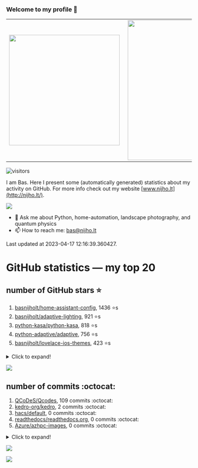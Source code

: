 ### Welcome to my profile 👋

<center>
  <table>
    <tr>
        <td><img width="300px" align="left" src="https://github-readme-stats.vercel.app/api/top-langs/?username=basnijholt&hide=TeX,Jupyter%20Notebook&layout=compact&theme=radical" /></td>
        <td><img align='right' src="https://github-readme-stats.vercel.app/api?username=basnijholt&show_icons=true&theme=radical" width="380"></td>
    </tr>
  </table>
</center>

![visitors](https://visitor-badge.glitch.me/badge?page_id=basnijholt.visitor-badge)

I am Bas. Here I present some (automatically generated) statistics about my activity on GitHub. For more info check out my website [www.nijho.lt](http://nijho.lt/).

![](https://www.nijho.lt/authors/admin/avatar_hu9e60e4b9bc120dfb6a666009f2878da6_182107_250x250_fill_q90_lanczos_center.jpg)

- 💬 Ask me about Python, home-automation, landscape photography, and quantum physics
- 📫 How to reach me: bas@nijho.lt

Last updated at 2023-04-17 12:16:39.360427.

# GitHub statistics — my top 20

## number of GitHub stars ⭐️

1. [basnijholt/home-assistant-config](https://github.com/basnijholt/home-assistant-config/), 1436 ⭐️s
2. [basnijholt/adaptive-lighting](https://github.com/basnijholt/adaptive-lighting/), 921 ⭐️s
3. [python-kasa/python-kasa](https://github.com/python-kasa/python-kasa/), 818 ⭐️s
4. [python-adaptive/adaptive](https://github.com/python-adaptive/adaptive/), 756 ⭐️s
5. [basnijholt/lovelace-ios-themes](https://github.com/basnijholt/lovelace-ios-themes/), 423 ⭐️s
<details><summary>Click to expand!</summary>

6. [basnijholt/lovelace-ios-dark-mode-theme](https://github.com/basnijholt/lovelace-ios-dark-mode-theme/), 408 ⭐️s
7. [basnijholt/miflora](https://github.com/basnijholt/miflora/), 359 ⭐️s
8. [topocm/topocm_content](https://github.com/topocm/topocm_content/), 238 ⭐️s
9. [basnijholt/home-assistant-streamdeck-yaml](https://github.com/basnijholt/home-assistant-streamdeck-yaml/), 96 ⭐️s
10. [basnijholt/home-assistant-macbook-touch-bar](https://github.com/basnijholt/home-assistant-macbook-touch-bar/), 91 ⭐️s
11. [kwant-project/kwant](https://github.com/kwant-project/kwant/), 69 ⭐️s
12. [basnijholt/home-assistant-streamdeck-yaml-addon](https://github.com/basnijholt/home-assistant-streamdeck-yaml-addon/), 38 ⭐️s
13. [basnijholt/aiokef](https://github.com/basnijholt/aiokef/), 28 ⭐️s
14. [basnijholt/markdown-code-runner](https://github.com/basnijholt/markdown-code-runner/), 25 ⭐️s
15. [basnijholt/thesis-cover](https://github.com/basnijholt/thesis-cover/), 24 ⭐️s
16. [basnijholt/instacron](https://github.com/basnijholt/instacron/), 19 ⭐️s
17. [basnijholt/adaptive-scheduler](https://github.com/basnijholt/adaptive-scheduler/), 14 ⭐️s
18. [basnijholt/addon-otmonitor](https://github.com/basnijholt/addon-otmonitor/), 13 ⭐️s
19. [kwant-project/kwant-tutorial-2016](https://github.com/kwant-project/kwant-tutorial-2016/), 12 ⭐️s
20. [basnijholt/thesis](https://github.com/basnijholt/thesis/), 11 ⭐️s

</details>

![](https://github.com/basnijholt/basnijholt/raw/main/stars_over_time.png)

## number of commits :octocat:

1. [QCoDeS/Qcodes](https://github.com/QCoDeS/Qcodes/), 109 commits :octocat:
2. [kedro-org/kedro](https://github.com/kedro-org/kedro/), 2 commits :octocat:
3. [hacs/default](https://github.com/hacs/default/), 0 commits :octocat:
4. [readthedocs/readthedocs.org](https://github.com/readthedocs/readthedocs.org/), 0 commits :octocat:
5. [Azure/azhpc-images](https://github.com/Azure/azhpc-images/), 0 commits :octocat:
<details><summary>Click to expand!</summary>

6. [jupyter/docker-stacks](https://github.com/jupyter/docker-stacks/), 0 commits :octocat:
7. [DenisCarriere/geocoder](https://github.com/DenisCarriere/geocoder/), 0 commits :octocat:
8. [census-instrumentation/opencensus-python](https://github.com/census-instrumentation/opencensus-python/), 0 commits :octocat:
9. [python-adaptive/adaptive](https://github.com/python-adaptive/adaptive/), 0 commits :octocat:
10. [PaulAnnekov/tuyaha](https://github.com/PaulAnnekov/tuyaha/), 0 commits :octocat:
11. [ramonhagenaars/nptyping](https://github.com/ramonhagenaars/nptyping/), 0 commits :octocat:
12. [conda-forge/param-feedstock](https://github.com/conda-forge/param-feedstock/), 0 commits :octocat:
13. [conda-forge/hpc05-feedstock](https://github.com/conda-forge/hpc05-feedstock/), 0 commits :octocat:
14. [basnijholt/molecular-dynamics-Python](https://github.com/basnijholt/molecular-dynamics-Python/), 0 commits :octocat:
15. [conda-forge/suitesparse-feedstock](https://github.com/conda-forge/suitesparse-feedstock/), 0 commits :octocat:
16. [conda-forge/opencensus-feedstock](https://github.com/conda-forge/opencensus-feedstock/), 0 commits :octocat:
17. [conda-forge/holoviews-feedstock](https://github.com/conda-forge/holoviews-feedstock/), 0 commits :octocat:
18. [mdichtler/PancakeSwap-Price-Scraper](https://github.com/mdichtler/PancakeSwap-Price-Scraper/), 0 commits :octocat:
19. [basnijholt/home-assistant-streamdeck-yaml](https://github.com/basnijholt/home-assistant-streamdeck-yaml/), 0 commits :octocat:
20. [LonamiWebs/Telethon](https://github.com/LonamiWebs/Telethon/), 0 commits :octocat:

</details>

![](https://github.com/basnijholt/basnijholt/raw/main/commits_per_hour.png)

![](https://github.com/basnijholt/basnijholt/raw/main/commits_per_weekday.png)

